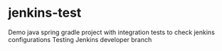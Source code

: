 # jenkins-test
Demo java spring gradle project with integration tests to check jenkins configurations
Testing Jenkins developer branch

